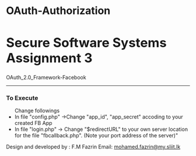 # OAuth-Authorization

<h1 style="font-size: 35px;">Secure Software Systems </br> Assignment 3</h1>
        <p>OAuth_2.0_Framework-Facebook</p>
    <hr>
<h3>To Execute</h3>

<ul>
        Change followings
        <li>In file "config.php" ->Change "app_id", "app_secret" accoding to your created FB App </li>
        <li>In file "login.php" -> Change "$redirectURL" to your own server location for the file "fbcallback.php". (Note your port address of the server)"
</ul>

Design and developed by : F.M Fazrin
Email: mohamed.fazrin@my.sliit.lk

